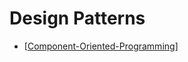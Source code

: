 # Design Patterns


- [[Component-Oriented-Programming]]

[//begin]: # "Autogenerated link references for markdown compatibility"
[Component-Oriented-Programming]: component-oriented-programming "Component Oriented Programming"
[//end]: # "Autogenerated link references"